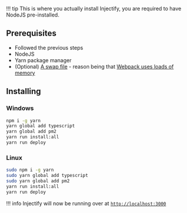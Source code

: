 !!! tip
    This is where you actually install Injectify, you are required to have NodeJS pre-installed.

## Prerequisites
* Followed the previous steps
* NodeJS
* Yarn package manager
* (Optional) [A swap file](https://unix.stackexchange.com/a/295852/216455) - reason being that [Webpack uses loads of memory](https://github.com/webpack/webpack/issues/1914)

## Installing
### Windows
```cmd
npm i -g yarn
yarn global add typescript
yarn global add pm2
yarn run install:all
yarn run deploy
```
### Linux
```bash
sudo npm i -g yarn
sudo yarn global add typescript
sudo yarn global add pm2
yarn run install:all
yarn run deploy
```

!!! info
    Injectify will now be running over at [`http://localhost:3000`](http://localhost:3000)